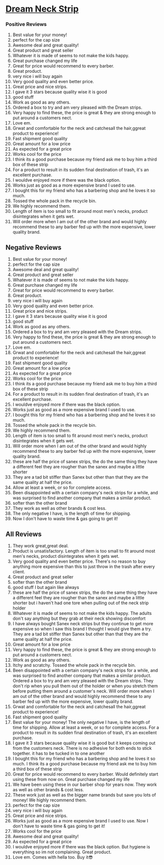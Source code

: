 # [Dream Neck Strip](https://products.checkmycream.com/products/Dream-Neck-Strip.html)

### Positive Reviews

<ol>
      <li>Best value for your money!</li>
      <li>perfect for the cap size</li>
      <li>Awesome deal and great quality!</li>
      <li>Great product and great seller</li>
      <li>Whatever it is made of seems to not make the kids happy.</li>
      <li>Great purchase changed my life</li>
      <li>Great for price would recommend to every barber.</li>
      <li>Great product.</li>
      <li>very nice i will buy again</li>
      <li>Very good quality and even better price.</li>
      <li>Great price and nice strips.</li>
      <li>I gave it 3 stars because quality wise it is good</li>
      <li>good stuff</li>
      <li>Work as good as any others.</li>
      <li>Ordered a box to try and am very pleased with the Dream strips.</li>
      <li>Very happy to find these, the price is great &amp; they are strong enough to put around a customers nect.</li>
      <li>Love em.</li>
      <li>Grwat and comfortable for the neck and catchesall the hair,ggreat product to experience!</li>
      <li>Fast shipment good quality</li>
      <li>Great amount for a low price</li>
      <li>As expected for a great price</li>
      <li>Works cool for the price</li>
      <li>I think its a good purchase because my friend ask me to buy him a third box of these strip</li>
      <li>For a product to result in its sudden final destination of trash, it&#x27;s an excellent purchase.</li>
      <li>I wouldve enjoyed more if there was the black option.</li>
      <li>Works just as good as a more expensive brand I used to use.</li>
      <li>I bought this for my friend who has a barbering shop and he loves it so much.</li>
      <li>Tossed the whole pack in the recycle bin.</li>
      <li>We highly recommend them.</li>
      <li>Length of item is too small to fit around most men&#x27;s necks, product disintegrates when it gets wet.</li>
      <li>Will order more when I am out of the other brand and would highly recommend these to any barber fed up with the more expensive, lower quality brand.</li>
</ol>


<h2>Negative Reviews</h2>
<ol>
<li> Best value for your money!</li>
<li> perfect for the cap size</li>
<li> Awesome deal and great quality!</li>
<li> Great product and great seller</li>
<li> Whatever it is made of seems to not make the kids happy.</li>
<li> Great purchase changed my life</li>
<li> Great for price would recommend to every barber.</li>
<li> Great product.</li>
<li> very nice i will buy again</li>
<li> Very good quality and even better price.</li>
<li> Great price and nice strips.</li>
<li> I gave it 3 stars because quality wise it is good</li>
<li> good stuff</li>
<li> Work as good as any others.</li>
<li> Ordered a box to try and am very pleased with the Dream strips.</li>
<li> Very happy to find these, the price is great &amp; they are strong enough to put around a customers nect.</li>
<li> Love em.</li>
<li> Grwat and comfortable for the neck and catchesall the hair,ggreat product to experience!</li>
<li> Fast shipment good quality</li>
<li> Great amount for a low price</li>
<li> As expected for a great price</li>
<li> Works cool for the price</li>
<li> I think its a good purchase because my friend ask me to buy him a third box of these strip</li>
<li> For a product to result in its sudden final destination of trash, it&#x27;s an excellent purchase.</li>
<li> I wouldve enjoyed more if there was the black option.</li>
<li> Works just as good as a more expensive brand I used to use.</li>
<li> I bought this for my friend who has a barbering shop and he loves it so much.</li>
<li> Tossed the whole pack in the recycle bin.</li>
<li> We highly recommend them.</li>
<li> Length of item is too small to fit around most men&#x27;s necks, product disintegrates when it gets wet.</li>
<li> Will order more when I am out of the other brand and would highly recommend these to any barber fed up with the more expensive, lower quality brand.</li>
<li> these are half the price of sanex strips, the do the same thing they have a different feel they are rougher than the sanex and maybe a little shorter</li>
<li> They are a tad bit stiffer than Sanex but other than that they are the same quality at half the price.</li>
<li> Allow at least a week, or so for complete access.</li>
<li> Been disappointed with a certain company&#x27;s neck strips for a while, and was surprised to find another company that makes a similar product.</li>
<li> softer than the other brand</li>
<li> They work as well as other brands &amp; cost less.</li>
<li> The only negative I have, is the length of time for shipping.</li>
<li> Now I don&#x27;t have to waste time &amp; gas going to get it!</li>
</ol>

<h2>All Reviews</h2>

<ol>
    <li> They work great,great deal.</li>
    <li> Product is unsatisfactory. Length of item is too small to fit around most men&#x27;s necks, product disintegrates when it gets wet.</li>
    <li> Very good quality and even better price. There&#x27;s no reason to buy anything more expensive than this to just throw in the trash after every client.</li>
    <li> Great product and great seller</li>
    <li> softer than the other brand</li>
    <li> good stuff I but again like always</li>
    <li> these are half the price of sanex strips, the do the same thing they have a different feel they are rougher than the sanex and maybe a little shorter but i haven&#x27;t had one tore when pulling out of the neck strip holder</li>
    <li> Whatever it is made of seems to not make the kids happy. The adults don&#x27;t say anything but they grab at their neck showing discomfort</li>
    <li> I have always bought Sanex neck strips but they continue to get more expensive  so when I saw this brand I thought I would give them a try.  They are a tad bit stiffer than Sanex but other than that they are the same quality at half the price.</li>
    <li> Great amount for a low price</li>
    <li> Very happy to find these, the price is great &amp; they are strong enough to put around a customers nect.</li>
    <li> Work as good as any others.</li>
    <li> Itchy and scratchy. Tossed the whole pack in the recycle bin.</li>
    <li> Been disappointed with a certain company&#x27;s neck strips for a while, and was surprised to find another company that makes a similar product. Ordered a box to try and am very pleased with the Dream strips. They don&#x27;t rip when you pull them out of the holder or when you stretch them before putting them around a customer&#x27;s neck. Will order more when I am out of the other brand and would highly recommend these to any barber fed up with the more expensive, lower quality brand.</li>
    <li> Grwat and comfortable for the neck and catchesall the hair,ggreat product to experience!</li>
    <li> Fast shipment good quality</li>
    <li> Best value for your money! The only negative I have, is the length of time for shipping. Allow at least a week, or so for complete access. For a product to result in its sudden final destination of trash, it&#x27;s an excellent purchase.</li>
    <li> I gave it 3 stars because quality wise it is good but it keeps coming out from the customers neck. There is no adhesive for both ends to stick together. it has to be tucked in to one another</li>
    <li> I bought this for my friend who has a barbering shop and he loves it so much. I think its a good purchase because my friend ask me to buy him a third box of these strip</li>
    <li> Great for price would recommend to every barber. Would definitely start using these from now on. Great purchase changed my life</li>
    <li> We have been using these in our barber shop for years now. They work as well as other brands &amp; cost less.</li>
    <li> These work just as well as the bigger name brands but save you lots of money! We highly recommend them.</li>
    <li> perfect for the cap size</li>
    <li> very nice i will buy again</li>
    <li> Great price and nice strips.</li>
    <li> Works just as good as a more expensive brand I used to use. Now I don&#x27;t have to waste time &amp; gas going to get it!</li>
    <li> Works cool for the price</li>
    <li> Awesome deal and great quality!</li>
    <li> As expected for a great price</li>
    <li> I wouldve enjoyed more if there was the black option. But hygiene is everything so im not complaining. Great product.</li>
    <li> Love em. Comes with hella too. Buy it😎</li>
</ol>




